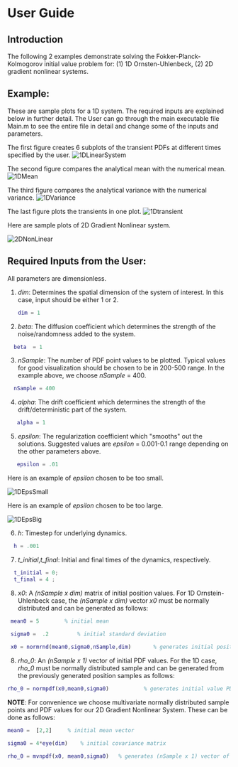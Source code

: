 
# User Guide

## Introduction 

The following 2 examples demonstrate solving the Fokker-Planck-Kolmogorov initial value problem for: (1) 1D Ornsten-Uhlenbeck, (2) 2D gradient nonlinear systems.

## Example:

These are sample plots for a 1D system. The required inputs are explained below in further detail.
The User can go through the main executable file Main.m to see the entire file in detail and change some of the inputs and parameters.

 
The first figure creates 6 subplots of the transient PDFs at different times specified by the user. 
![1DLinearSystem](Figs/Ex1DLinear.jpg)

The second figure compares the analytical mean with the numerical mean.
![1DMean](Figs/ExMean1D.jpg)

The third figure compares the analytical variance with the numerical variance.
![1DVariance](Figs/ExVariance1D.jpg)

The last figure plots the transients in one plot. 
![1Dtransient](Figs/TransientPlot.jpg)

Here are sample plots of 2D Gradient Nonlinear system.

![2DNonLinear](Figs/Ex2DSystem.jpg)

## Required Inputs from the User:

All parameters are dimensionless. 

1. *dim*: Determines the spatial dimension of the system of interest. In this case, input should be  either 1 or 2.  

    ```matlab
    dim = 1
    ```
 2. *beta*: The diffusion coefficient which determines the strength of the noise/randomness added to the system.
  
  ```matlab
    beta  = 1
  ```
 
 3. *nSample*: The number of PDF point values to be plotted. Typical values for good visualization should be chosen to be in 200-500 range. In the example above, we choose *nSample* = 400.
 
  ```matlab 
    nSample = 400 
  ```
 4. *alpha*: The drift coefficient which determines the strength of the drift/deterministic part of the system.
 
 ```matlab 
    alpha = 1
  ```
 5. *epsilon*: The regularization coefficient which "smooths" out the solutions. Suggested values are 
 *epsilon* = 0.001-0.1 range depending on the other parameters above.
 
 ```matlab 
    epsilon = .01
 ```
Here is an example of *epsilon* chosen to be too small. 
 
![1DEpsSmall](Figs/ExEps0005.jpg)
 
 Here is an example of *epsilon* chosen to be too large. 
 
 ![1DEpsBig](Figs/ExEps01.jpg)
 
 6. *h*: Timestep for underlying dynamics. 

  ```matlab 
    h = .001
 ```
 
 7.  *t_initial*,*t_final*: Initial and final times of the dynamics, respectively.
   ```matlab 
     t_initial = 0;                                      
     t_final = 4 ;
   ```
  8. *x0*: A *(nSample x dim)* matrix of initial position values. For 1D Ornstein-Uhlenbeck case, the *(nSample x dim)* vector *x0* must be normally distributed and can be generated as follows: 
  
  ```matlab
   mean0 = 5 		% initial mean
   
   sigma0 =  .2     	% initial standard deviation
 
   x0 = normrnd(mean0,sigma0,nSample,dim) 		% generates initial positions 
 ```
  
 8. *rho_0*: An *(nSample x 1)* vector of initial PDF values. For the 1D case, *rho_0* must be normally distributed sample and can be generated from the previously generated position samples as follows: 
 
   ```matlab 
 rho_0 = normpdf(x0,mean0,sigma0) 			% generates initial value PDF
   ```
**NOTE**: For convenience we choose multivariate normally distributed  sample points and PDF values for our 2D Gradient Nonlinear System. These can be done as  follows: 

   ```matlab 
 mean0 =  [2,2]	   	% initial mean vector
 
 sigma0 = 4*eye(dim) 	% initial covariance matrix 
 
 rho_0 = mvnpdf(x0, mean0,sigma0) 	% generates (nSample x 1) vector of PDF values 
   ```

